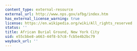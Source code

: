```yaml
---
content_type: external-resource
external_url: http://www.nps.gov/afbg/index.htm
has_external_license_warning: true
license: https://en.wikipedia.org/wiki/All_rights_reserved
status: ''
title: African Burial Ground, New York City
uid: e55cbbe8-a663-44f8-b7c8-fcb5e4b2bc79
wayback_url: ''
---
```

